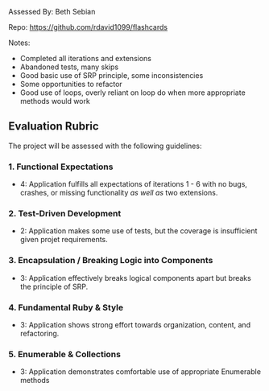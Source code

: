Assessed By: Beth Sebian

Repo: https://github.com/rdavid1099/flashcards

Notes:
- Completed all iterations and extensions
- Abandoned tests, many skips
- Good basic use of SRP principle, some inconsistencies
- Some opportunities to refactor
- Good use of loops, overly reliant on loop do when more appropriate methods would work

## Evaluation Rubric

The project will be assessed with the following guidelines:

### 1. Functional Expectations
* 4: Application fulfills all expectations of iterations 1 - 6 with no bugs, crashes, or missing functionality *as well as* two extensions.

### 2. Test-Driven Development
* 2: Application makes some use of tests, but the coverage is insufficient given projet requirements.

### 3. Encapsulation / Breaking Logic into Components
* 3: Application effectively breaks logical components apart but breaks the principle of SRP.

### 4. Fundamental Ruby & Style
* 3:  Application shows strong effort towards organization, content, and refactoring.

### 5. Enumerable & Collections
* 3: Application demonstrates comfortable use of appropriate Enumerable methods
